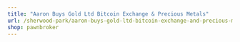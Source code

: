 ```yaml
---
title: "Aaron Buys Gold Ltd Bitcoin Exchange & Precious Metals"
url: /sherwood-park/aaron-buys-gold-ltd-bitcoin-exchange-and-precious-metals/
shop: pawnbroker
---
```

